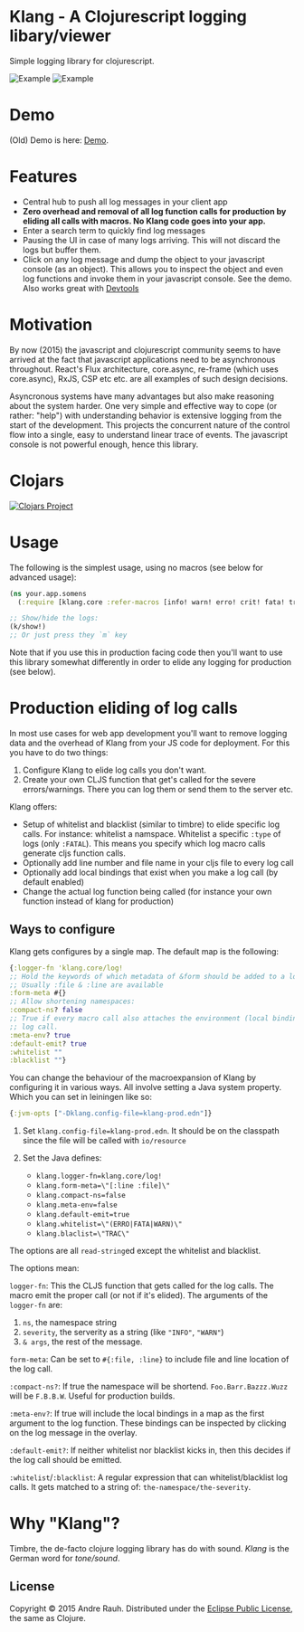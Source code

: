 # Klang - A Clojurescript logging libary/viewer

Simple logging library for clojurescript.

![Example](https://github.com/rauhs/klang/blob/master/docs/img/example.png)
![Example](https://github.com/rauhs/klang/blob/master/docs/img/demo_console.png)

# Demo
(Old) Demo is here: [Demo][].

# Features

* Central hub to push all log messages in your client app
* **Zero overhead and removal of all log function calls for production by eliding
  all calls with macros. No Klang code goes into your app.**
* Enter a search term to quickly find log messages
* Pausing the UI in case of many logs arriving. This will not discard
  the logs but buffer them.
* Click on any log message and dump the object to your javascript console (as an
  object). This allows you to inspect the object and even log functions and
  invoke them in your javascript console. See the demo.
  Also works great with [Devtools](https://github.com/binaryage/cljs-devtools)

# Motivation
By now (2015) the javascript and clojurescript community seems to have arrived
at the fact that javascript applications need to be asynchronous throughout.
React's Flux architecture, core.async, re-frame (which uses core.async), RxJS,
CSP etc etc. are all examples of such design decisions.

Asyncronous systems have many advantages but also make reasoning about the
system harder.
One very simple and effective way to cope (or rather: "help") with understanding
behavior is extensive logging from the start of the development.
This projects the concurrent nature of the control flow into a single, easy to
understand linear trace of events.
The javascript console is not powerful enough, hence this library.

# Clojars

[![Clojars Project](http://clojars.org/klang/latest-version.svg)](http://clojars.org/klang)

# Usage

The following is the simplest usage, using no macros (see below for advanced
usage):
```clj
(ns your.app.somens
  (:require [klang.core :refer-macros [info! warn! erro! crit! fata! trac!]]))

;; Show/hide the logs:
(k/show!)
;; Or just press they `m` key
```

Note that if you use this in production facing code then you'll want
to use this library somewhat differently in order to elide any logging
for production (see below).

# Production eliding of log calls
In most use cases for web app development you'll want to remove logging data and
the overhead of Klang from your JS code for deployment.
For this you have to do two things:

1. Configure Klang to elide log calls you don't want.
2. Create your own CLJS function that get's called for the severe errors/warnings.
   There you can log them or send them to the server etc.

Klang offers:

* Setup of whitelist and blacklist (similar to timbre) to elide specific log
  calls. For instance: whitelist a namspace. Whitelist a specific `:type` of
  logs (only `:FATAL`). This means you specify which log macro calls generate
  cljs function calls.
* Optionally add line number and file name in your cljs file to every log call
* Optionally add local bindings that exist when you make a log call (by default
  enabled)
* Change the actual log function being called (for instance your own function
  instead of klang for production)

## Ways to configure

Klang gets configures by a single map. The default map is the following:

```clj
{:logger-fn 'klang.core/log!
;; Hold the keywords of which metadata of &form should be added to a log! call
;; Usually :file & :line are available
:form-meta #{}
;; Allow shortening namespaces:
:compact-ns? false
;; True if every macro call also attaches the environment (local bindings) to a
;; log call.
:meta-env? true
:default-emit? true
:whitelist ""
:blacklist ""}
```

You can change the behaviour of the macroexpansion of Klang by configuring it in
various ways.  All involve setting a Java system property.
Which you can set in leiningen like so:

```clj
{:jvm-opts ["-Dklang.config-file=klang-prod.edn"]}
```

1. Set  `klang.config-file=klang-prod.edn`. It should be on the classpath since
   the file will be called with `io/resource`
2. Set the Java defines:

   - `klang.logger-fn=klang.core/log!`
   - `klang.form-meta=\"[:line :file]\"`
   - `klang.compact-ns=false`
   - `klang.meta-env=false`
   - `klang.default-emit=true`
   - `klang.whitelist=\"(ERRO|FATA|WARN)\"`
   - `klang.blaclist=\"TRAC\"`

The options are all `read-string`ed except the whitelist and blacklist.

The options mean:

`logger-fn`: This the CLJS function that gets called for the log calls. The
macro emit the proper call (or not if it's elided). 
The arguments of the `logger-fn` are:

1. `ns`, the namespace string
2. `severity`, the serverity as a string (like `"INFO"`, `"WARN"`)
3. `& args`, the rest of the message.

`form-meta`: Can be set to `#{:file, :line}` to include file and line location
of the log call.

`:compact-ns?`: If true the namespace will be shortend. `Foo.Barr.Bazzz.Wuzz`
will be `F.B.B.W`. Useful for production builds.

`:meta-env?`: If true will include the local bindings in a map as the first
argument to the log function. These bindings can be inspected by clicking on
the log message in the overlay.

`:default-emit?`: If neither whitelist nor blacklist kicks in, then this
decides if the log call should be emitted.

`:whitelist`/`:blacklist`: A regular expression that can whitelist/blacklist
log calls. It gets matched to a string of: `the-namespace/the-severity`.

# Why "Klang"?
Timbre, the de-facto clojure logging library has do with sound.
*Klang* is the German word for *tone/sound*.

## License

Copyright &copy; 2015 Andre Rauh. Distributed under the
[Eclipse Public License][], the same as Clojure.


[Eclipse Public License]: <https://raw2.github.com/rauhs/klang/master/LICENSE>
[Wiki Macros]: <https://github.com/rauhs/klang/wiki/Flexible-macros-recipe>
[Demo]: <http://arauh.net/projects/klang/>

